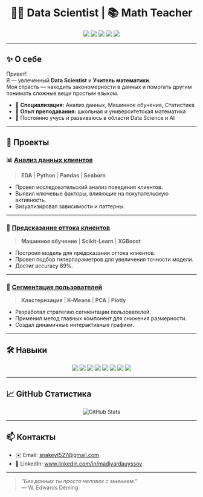 <h1 align="center">👩‍💻 Data Scientist | 📚 Math Teacher</h1>

<p align="center">
  <img src="https://img.shields.io/badge/Python-3776AB?style=for-the-badge&logo=python&logoColor=white" />
  <img src="https://img.shields.io/badge/SQL-336791?style=for-the-badge&logo=postgresql&logoColor=white" />
  <img src="https://img.shields.io/badge/Machine%20Learning-009688?style=for-the-badge" />
  <img src="https://img.shields.io/badge/Visualization-ff69b4?style=for-the-badge" />
  <img src="https://img.shields.io/badge/Mathematics-FFC107?style=for-the-badge&logo=academia&logoColor=black" />
</p>

---

## ✨ О себе

Привет!  
Я — увлеченный **Data Scientist** и **Учитель математики**.  
Моя страсть — находить закономерности в данных и помогать другим понимать сложные вещи простым языком.

- 🎯 **Специализация:** Анализ данных, Машинное обучение, Статистика
- 🧮 **Опыт преподавания:** школьная и университетская математика
- 🚀 Постоянно учусь и развиваюсь в области Data Science и AI

---

## 📂 Проекты

### 📊 [Анализ данных клиентов](https://github.com/yourusername/client-data-analysis)
> **EDA** | **Python** | **Pandas** | **Seaborn**

- Провел исследовательский анализ поведения клиентов.
- Выявил ключевые факторы, влияющие на покупательскую активность.
- Визуализировал зависимости и паттерны.

---

### 🔮 [Предсказание оттока клиентов](https://github.com/yourusername/churn-prediction)
> **Машинное обучение** | **Scikit-Learn** | **XGBoost**

- Построил модель для предсказания оттока клиентов.
- Провел подбор гиперпараметров для увеличения точности модели.
- Достиг accuracy 89%.

---

### 🧩 [Сегментация пользователей](https://github.com/yourusername/user-segmentation)
> **Кластеризация** | **K-Means** | **PCA** | **Plotly**

- Разработал стратегию сегментации пользователей.
- Применил метод главных компонент для снижения размерности.
- Создал динамичные интерактивные графики.

---

## 🛠️ Навыки

<p align="center">
  <img src="https://img.shields.io/badge/Python-FFD43B?style=for-the-badge&logo=python&logoColor=blue" />
  <img src="https://img.shields.io/badge/Numpy-013243?style=for-the-badge&logo=numpy&logoColor=white" />
  <img src="https://img.shields.io/badge/Pandas-150458?style=for-the-badge&logo=pandas&logoColor=white" />
  <img src="https://img.shields.io/badge/R-276DC3?style=for-the-badge&logo=r&logoColor=white" />
  <img src="https://img.shields.io/badge/Scikit--Learn-F7931E?style=for-the-badge&logo=scikit-learn&logoColor=white" />
  <img src="https://img.shields.io/badge/TensorFlow-FF6F00?style=for-the-badge&logo=tensorflow&logoColor=white" />
  <img src="https://img.shields.io/badge/SQL-4479A1?style=for-the-badge&logo=postgresql&logoColor=white" />
  <img src="https://img.shields.io/badge/Visualization-FF6384?style=for-the-badge&logo=plotly&logoColor=white" />
</p>

---

## 📈 GitHub Статистика

<p align="center">
  <img src="https://github-readme-stats.vercel.app/api?username=madok47&show_icons=true&theme=radical" alt="GitHub Stats" />
</p>

---

## 📫 Контакты

- ✉️ Email: snakeyt527@gmail.com
- 💼 LinkedIn: www.linkedin.com/in/madiyardauyssov

---

> _"Без данных ты просто человек с мнением."_  
> — W. Edwards Deming

